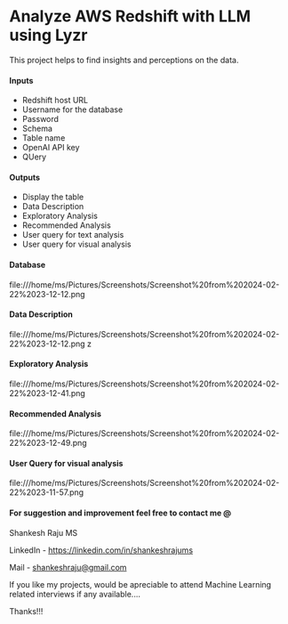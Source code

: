 # Analyze AWS Redshift with LLM using Lyzr

This project helps to find insights and perceptions on the data.

#### Inputs
- Redshift host URL
- Username for the database
- Password 
- Schema
- Table name
- OpenAI API key
- QUery

#### Outputs
- Display the table
- Data Description
- Exploratory Analysis
- Recommended Analysis
- User query for text analysis
- User query for visual analysis

#### Database
file:///home/ms/Pictures/Screenshots/Screenshot%20from%202024-02-22%2023-12-12.png


#### Data Description
file:///home/ms/Pictures/Screenshots/Screenshot%20from%202024-02-22%2023-12-12.png
z

#### Exploratory Analysis
file:///home/ms/Pictures/Screenshots/Screenshot%20from%202024-02-22%2023-12-41.png

#### Recommended Analysis
file:///home/ms/Pictures/Screenshots/Screenshot%20from%202024-02-22%2023-12-49.png


#### User Query for visual analysis
file:///home/ms/Pictures/Screenshots/Screenshot%20from%202024-02-22%2023-11-57.png


#### For suggestion and improvement feel free to contact me @

Shankesh Raju MS 

LinkedIn - https://linkedin.com/in/shankeshrajums

Mail - shankeshraju@gmail.com


If you like my projects, would be apreciable to attend Machine Learning related interviews if any available....

Thanks!!!